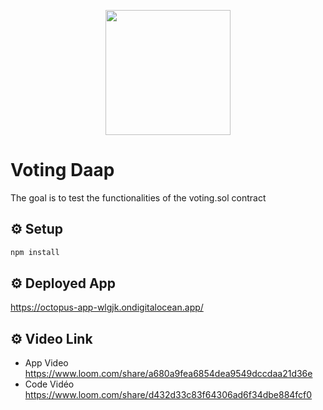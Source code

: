 
<p align="center">
    <img src="https://avatars.githubusercontent.com/u/65595746?s=280&v=4"  width="200" height="200">
</p>

# Voting Daap
The goal is to test the functionalities of the voting.sol contract
## ⚙️ Setup

```sh
npm install
```

## ⚙️ Deployed App
https://octopus-app-wlgjk.ondigitalocean.app/

## ⚙️ Video Link
- App Video https://www.loom.com/share/a680a9fea6854dea9549dccdaa21d36e
- Code Vidéo https://www.loom.com/share/d432d33c83f64306ad6f34dbe884fcf0
